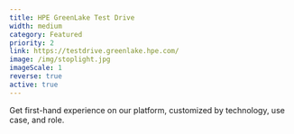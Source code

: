 ```yaml
---
title: HPE GreenLake Test Drive
width: medium
category: Featured
priority: 2
link: https://testdrive.greenlake.hpe.com/
image: /img/stoplight.jpg
imageScale: 1
reverse: true
active: true
---
```


Get first-hand experience on our platform, customized by technology, use case, and role.